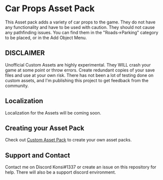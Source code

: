 # Car Props Asset Pack

This Asset pack adds a variety of car props to the game. They do not have any functionality and have to be used with caution. They should not cause any pathfinding issues. You can find them in the "Roads->Parking" category to be placed, or in the Add Object Menu.

## DISCLAIMER

Unofficial Custom Assets are highly experimental. They WILL crash your game at some point or throw errors. Create redundant copies of your save files and use at your own risk. There has not been a lot of testing done on custom assets, and I'm publishing this project to get feedback from the community.

## Localization
Localization for the Assets will be coming soon.

## Creating your Asset Pack

Check out [Custom Asset Pack](https://github.com/kosch104/CS2-CustomAssetPack) to create your own asset packs.


## Support and Contact
Contact me on Discord Konsi#1337 or create an issue on this repository for help. There will also be a support discord environment.
